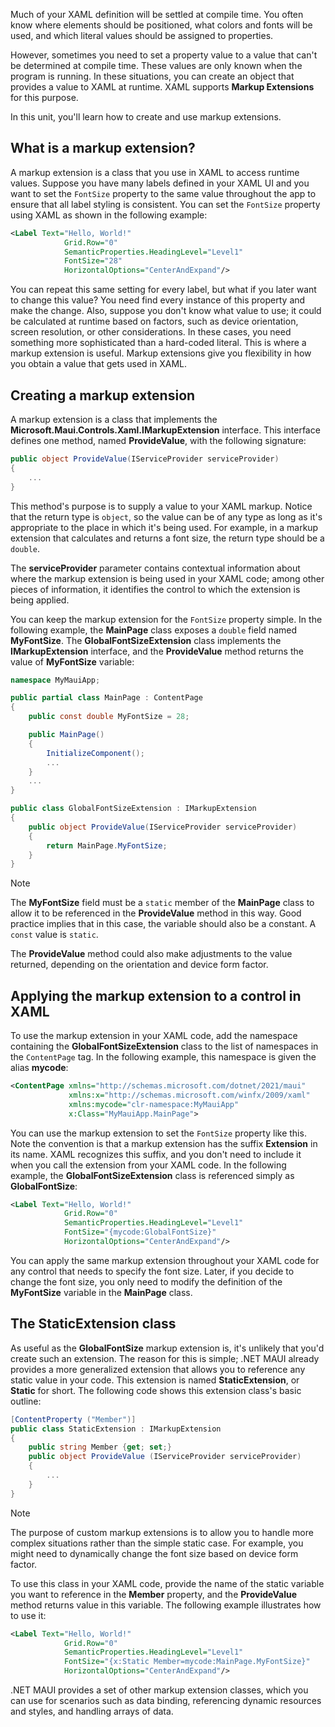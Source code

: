 Much of your XAML definition will be settled at compile time. You often know where elements should be positioned, what colors and fonts will be used, and which literal values should be assigned to properties.

However, sometimes you need to set a property value to a value that can't be determined at compile time. These values are only known when the program is running. In these situations, you can create an object that provides a value to XAML at runtime. XAML supports **Markup Extensions** for this purpose.

In this unit, you'll learn how to create and use markup extensions.

## What is a markup extension?

A markup extension is a class that you use in XAML to access runtime values. Suppose you have many labels defined in your XAML UI and you want to set the `FontSize` property to the same value throughout the app to ensure that all label styling is consistent. You can set the `FontSize` property using XAML as shown in the following example:

```xml
<Label Text="Hello, World!"
            Grid.Row="0"
            SemanticProperties.HeadingLevel="Level1"
            FontSize="28"
            HorizontalOptions="CenterAndExpand"/>
```

You can repeat this same setting for every label, but what if you later want to change this value? You need find every instance of this property and make the change. Also, suppose you don't know what value to use; it could be calculated at runtime based on factors, such as device orientation, screen resolution, or other considerations. In these cases, you need something more sophisticated than a hard-coded literal. This is where a markup extension is useful. Markup extensions give you flexibility in how you obtain a value that gets used in XAML.

## Creating a markup extension

A markup extension is a class that implements the **Microsoft.Maui.Controls.Xaml.IMarkupExtension** interface. This interface defines one method, named **ProvideValue**, with the following signature:

```csharp
public object ProvideValue(IServiceProvider serviceProvider)
{
    ...
}
```

This method's purpose is to supply a value to your XAML markup. Notice that the return type is `object`, so the value can be of any type as long as it's appropriate to the place in which it's being used. For example, in a markup extension that calculates and returns a font size, the return type should be a `double`.

The **serviceProvider** parameter contains contextual information about where the markup extension is being used in your XAML code; among other pieces of information, it identifies the control to which the extension is being applied.

You can keep the markup extension for the `FontSize` property simple. In the following example, the **MainPage** class exposes a `double` field named **MyFontSize**. The **GlobalFontSizeExtension** class implements the **IMarkupExtension** interface, and the **ProvideValue** method returns the value of **MyFontSize** variable:

```csharp
namespace MyMauiApp;

public partial class MainPage : ContentPage
{
    public const double MyFontSize = 28;

    public MainPage()
    {
        InitializeComponent();
        ...
    }
    ...
}

public class GlobalFontSizeExtension : IMarkupExtension
{
    public object ProvideValue(IServiceProvider serviceProvider)
    {
        return MainPage.MyFontSize;
    }
}
```

> [!NOTE]
> The **MyFontSize** field must be a `static` member of the **MainPage** class to allow it to be referenced in the **ProvideValue** method in this way. Good practice implies that in this case, the variable should also be a constant. A `const` value is `static`.
>
> The **ProvideValue** method could also make adjustments to the value returned, depending on the orientation and device form factor.

## Applying the markup extension to a control in XAML

To use the markup extension in your XAML code, add the namespace containing the **GlobalFontSizeExtension** class to the list of namespaces in the `ContentPage` tag. In the following example, this namespace is given the alias **mycode**:

```xml
<ContentPage xmlns="http://schemas.microsoft.com/dotnet/2021/maui"
             xmlns:x="http://schemas.microsoft.com/winfx/2009/xaml"
             xmlns:mycode="clr-namespace:MyMauiApp"
             x:Class="MyMauiApp.MainPage">
```

You can use the markup extension to set the `FontSize` property like this. Note the convention is that a markup extension has the suffix **Extension** in its name. XAML recognizes this suffix, and you don't need to include it when you call the extension from your XAML code. In the following example, the **GlobalFontSizeExtension** class is referenced simply as **GlobalFontSize**:

```xml
<Label Text="Hello, World!"
            Grid.Row="0"
            SemanticProperties.HeadingLevel="Level1"
            FontSize="{mycode:GlobalFontSize}"
            HorizontalOptions="CenterAndExpand"/>
```

You can apply the same markup extension throughout your XAML code for any control that needs to specify the font size. Later, if you decide to change the font size, you only need to modify the definition of the **MyFontSize** variable in the **MainPage** class.

## The StaticExtension class

As useful as the **GlobalFontSize** markup extension is, it's unlikely that you'd create such an extension. The reason for this is simple; .NET MAUI already provides a more generalized extension that allows you to reference any static value in your code. This extension is named **StaticExtension**, or **Static** for short. The following code shows this extension class's basic outline:

```csharp
[ContentProperty ("Member")]
public class StaticExtension : IMarkupExtension
{
    public string Member {get; set;}
    public object ProvideValue (IServiceProvider serviceProvider)
    {
        ...
    }
}
```

> [!NOTE]
> The purpose of custom markup extensions is to allow you to handle more complex situations rather than the simple static case. For example, you might need to dynamically change the font size based on device form factor.

To use this class in your XAML code, provide the name of the static variable you want to reference in the **Member** property, and the **ProvideValue** method returns value in this variable. The following example illustrates how to use it:

```xml
<Label Text="Hello, World!"
            Grid.Row="0"
            SemanticProperties.HeadingLevel="Level1"
            FontSize="{x:Static Member=mycode:MainPage.MyFontSize}"
            HorizontalOptions="CenterAndExpand"/>
```

.NET MAUI provides a set of other markup extension classes, which you can use for scenarios such as data binding, referencing dynamic resources and styles, and handling arrays of data.
